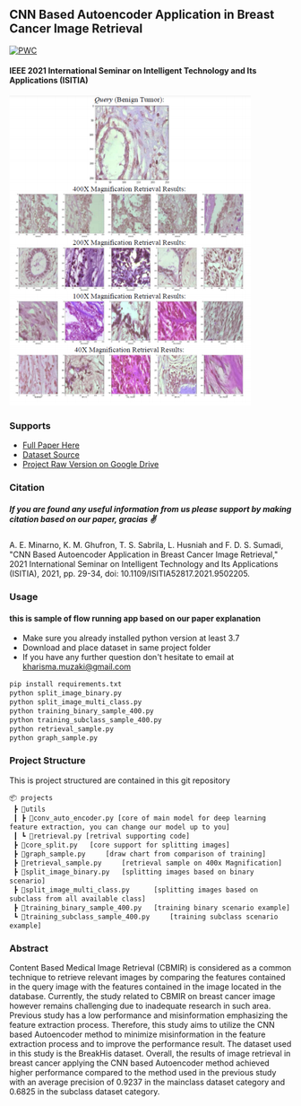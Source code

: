 ## CNN Based Autoencoder Application in Breast Cancer Image Retrieval
[![PWC](https://img.shields.io/endpoint.svg?url=https://paperswithcode.com/badge/cnn-based-autoencoder-application-in-breast/medical-image-retrieval-on-breakhis)](https://paperswithcode.com/sota/medical-image-retrieval-on-breakhis?p=cnn-based-autoencoder-application-in-breast)
#### IEEE 2021 International Seminar on Intelligent Technology and Its Applications (ISITIA)

![alt text](./assets/app.png "RETRIEVAL")

### Supports
- [Full Paper Here](https://ieeexplore.ieee.org/document/9502205)
- [Dataset Source](https://web.inf.ufpr.br/vri/databases/breast-cancer-histopathological-database-breakhis/)
- [Project Raw Version on Google Drive](https://drive.google.com/drive/folders/1oQXs24X8BIA4CqllPUQTk4PWDdTbJREf?usp=sharing)

### Citation
##### If you are found any useful information from us please support by making citation based on our paper, gracias ✌
A. E. Minarno, K. M. Ghufron, T. S. Sabrila, L. Husniah and F. D. S. Sumadi, "CNN Based Autoencoder Application in Breast Cancer Image Retrieval," 2021 International Seminar on Intelligent Technology and Its Applications (ISITIA), 2021, pp. 29-34, doi: 10.1109/ISITIA52817.2021.9502205.


### Usage
#### this is sample of flow running app based on our paper explanation
- Make sure you already installed python version at least 3.7
- Download and place dataset in same project folder
- If you have any further question don't hesitate to email at kharisma.muzaki@gmail.com
```
pip install requirements.txt
python split_image_binary.py
python split_image_multi_class.py
python training_binary_sample_400.py
python training_subclass_sample_400.py
python retrieval_sample.py
python graph_sample.py
```

### Project Structure
This is project structured are contained in this git repository
```
📦 projects
 ┣ 📂utils
 ┃ ┣ 📜conv_auto_encoder.py [core of main model for deep learning feature extraction, you can change our model up to you]
 ┃ ┗ 📜retrieval.py [retrival supporting code]
 ┣ 📜core_split.py   [core support for splitting images]
 ┣ 📜graph_sample.py     [draw chart from comparison of training]
 ┣ 📜retrieval_sample.py     [retrieval sample on 400x Magnification]
 ┣ 📜split_image_binary.py   [splitting images based on binary scenario]
 ┣ 📜split_image_multi_class.py      [splitting images based on subclass from all available class]
 ┣ 📜training_binary_sample_400.py   [training binary scenario example]
 ┗ 📜training_subclass_sample_400.py     [training subclass scenario example]
```

### Abstract
Content Based Medical Image Retrieval (CBMIR) is considered as a common technique to retrieve relevant images by comparing the features contained in the query image with the features contained in the image located in the database. Currently, the study related to CBMIR on breast cancer image however remains challenging due to inadequate research in such area. Previous study has a low performance and misinformation emphasizing the feature extraction process. Therefore, this study aims to utilize the CNN based Autoencoder method to minimize misinformation in the feature extraction process and to improve the performance result. The dataset used in this study is the BreakHis dataset. Overall, the results of image retrieval in breast cancer applying the CNN based Autoencoder method achieved higher performance compared to the method used in the previous study with an average precision of 0.9237 in the mainclass dataset category and 0.6825 in the subclass dataset category.
